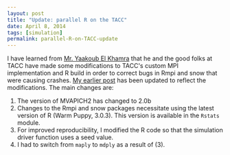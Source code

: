 ```yaml
---
layout: post
title: "Update: parallel R on the TACC"
date: April 8, 2014
tags: [simulation]
permalink: parallel-R-on-TACC-update
---
```


I have learned from [Mr. Yaakoub El Khamra](https://www.tacc.utexas.edu/staff/yaakoub-el-khamra) that he and the good folks at TACC have made some modifications to TACC's custom MPI implementation and R build in order to correct bugs in Rmpi and snow that were causing crashes. [My earlier post]({{site.url}}/parallel-R-on-TACC) has been updated to reflect the modifications. The main changes are:

1. The version of MVAPICH2 has changed to 2.0b
2. Changes to the Rmpi and snow packages necessitate using the latest version of R (Warm Puppy, 3.0.3). This version is available in the `Rstats` module.
3. For improved reproducibility, I modified the R code so that the simulation driver function uses a seed value.
4. I had to switch from `maply` to `mdply` as a result of (3). 
